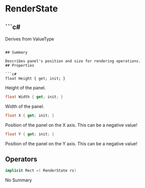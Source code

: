 # RenderState

## ```c#
Derives from ValueType
```

## Summary

Describes panel's position and size for rendering operations.
## Properties

```c#
float Height { get; init; } 
```
Height of the panel.
```c#
float Width { get; init; } 
```
Width of the panel.
```c#
float X { get; init; } 
```
Position of the panel on the X axis. This can be a negative value!
```c#
float Y { get; init; } 
```
Position of the panel on the Y axis. This can be a negative value!
## Operators

```c#
implicit Rect =( RenderState rs) 
```
No Summary
